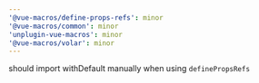```yaml
---
'@vue-macros/define-props-refs': minor
'@vue-macros/common': minor
'unplugin-vue-macros': minor
'@vue-macros/volar': minor
---
```


should import withDefault manually when using `definePropsRefs`
